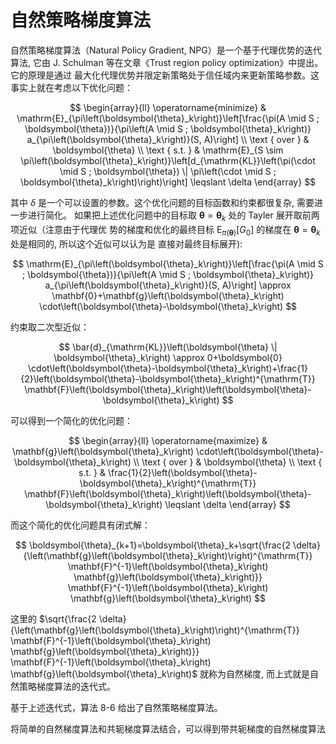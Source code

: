 # 自然策略梯度算法

自然策略梯度算法（Natural Policy Gradient, NPG）是一个基于代理优势的迭代算法, 它由 J. Schulman 等在文章《Trust region policy optimization》中提出。它的原理是通过 最大化代理优势并限定新策略处于信任域内来更新策略参数。这事实上就在考虑以下优化问题：

$$
\begin{array}{ll}
\operatorname{minimize} & \mathrm{E}_{\pi\left(\boldsymbol{\theta}_k\right)}\left[\frac{\pi(A \mid S ; \boldsymbol{\theta})}{\pi\left(A \mid S ; \boldsymbol{\theta}_k\right)} a_{\pi\left(\boldsymbol{\theta}_k\right)}(S, A)\right] \\
\text { over } & \boldsymbol{\theta} \\
\text { s.t. } & \mathrm{E}_{S \sim \pi\left(\boldsymbol{\theta}_k\right)}\left[d_{\mathrm{KL}}\left(\pi(\cdot \mid S ; \boldsymbol{\theta}) \| \pi\left(\cdot \mid S ; \boldsymbol{\theta}_k\right)\right)\right] \leqslant \delta
\end{array}
$$

其中 $\delta$ 是一个可以设置的参数。这个优化问题的目标函数和约束都很复杂, 需要进一步进行简化。
如果把上述优化问题中的目标取 $\boldsymbol{\theta}=\boldsymbol{\theta}_k$ 处的 Tayler 展开取前两项近似（注意由于代理优 势的梯度和优化的最终目标 $\mathrm{E}_{\pi(\boldsymbol{\theta})}\left[G_0\right]$ 的梯度在 $\boldsymbol{\theta}=\boldsymbol{\theta}_k$ 处是相同的, 所以这个近似可以认为是 直接对最终目标展开):

$$
\mathrm{E}_{\pi\left(\boldsymbol{\theta}_k\right)}\left[\frac{\pi(A \mid S ; \boldsymbol{\theta})}{\pi\left(A \mid S ; \boldsymbol{\theta}_k\right)} a_{\pi\left(\boldsymbol{\theta}_k\right)}(S, A)\right] \approx \mathbf{0}+\mathbf{g}\left(\boldsymbol{\theta}_k\right) \cdot\left(\boldsymbol{\theta}-\boldsymbol{\theta}_k\right)
$$

约束取二次型近似：

$$
\bar{d}_{\mathrm{KL}}\left(\boldsymbol{\theta} \| \boldsymbol{\theta}_k\right) \approx 0+\boldsymbol{0} \cdot\left(\boldsymbol{\theta}-\boldsymbol{\theta}_k\right)+\frac{1}{2}\left(\boldsymbol{\theta}-\boldsymbol{\theta}_k\right)^{\mathrm{T}} \mathbf{F}\left(\boldsymbol{\theta}_k\right)\left(\boldsymbol{\theta}-\boldsymbol{\theta}_k\right)
$$

可以得到一个简化的优化问题：

$$
\begin{array}{ll}
\operatorname{maximize} & \mathbf{g}\left(\boldsymbol{\theta}_k\right) \cdot\left(\boldsymbol{\theta}-\boldsymbol{\theta}_k\right) \\
\text { over } & \boldsymbol{\theta} \\
\text { s.t. } & \frac{1}{2}\left(\boldsymbol{\theta}-\boldsymbol{\theta}_k\right)^{\mathrm{T}} \mathbf{F}\left(\boldsymbol{\theta}_k\right)\left(\boldsymbol{\theta}-\boldsymbol{\theta}_k\right) \leqslant \delta
\end{array}
$$

而这个简化的优化问题具有闭式解：

$$
\boldsymbol{\theta}_{k+1}=\boldsymbol{\theta}_k+\sqrt{\frac{2 \delta}{\left(\mathbf{g}\left(\boldsymbol{\theta}_k\right)\right)^{\mathrm{T}} \mathbf{F}^{-1}\left(\boldsymbol{\theta}_k\right) \mathbf{g}\left(\boldsymbol{\theta}_k\right)}} \mathbf{F}^{-1}\left(\boldsymbol{\theta}_k\right) \mathbf{g}\left(\boldsymbol{\theta}_k\right)
$$




这里的 $\sqrt{\frac{2 \delta}{\left(\mathbf{g}\left(\boldsymbol{\theta}_k\right)\right)^{\mathrm{T}} \mathbf{F}^{-1}\left(\boldsymbol{\theta}_k\right) \mathbf{g}\left(\boldsymbol{\theta}_k\right)}} \mathbf{F}^{-1}\left(\boldsymbol{\theta}_k\right) \mathbf{g}\left(\boldsymbol{\theta}_k\right)$ 就称为自然梯度, 而上式就是自然策略梯度算法的迭代式。

基于上述迭代式，算法 8-6 给出了自然策略梯度算法。

将简单的自然梯度算法和共轭梯度算法结合，可以得到带共轭梯度的自然梯度算法

